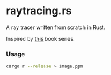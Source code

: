 # raytracing.rs

A ray tracer written from scratch in Rust.

Inspired by [this](https://raytracing.github.io/) book series.

### Usage
```bash
cargo r --release > image.ppm
```